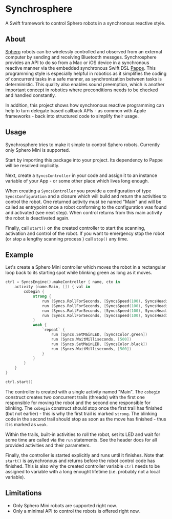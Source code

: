 # Synchrosphere

A Swift framework to control Sphero robots in a synchronous reactive style.

## About

[Sphero](https://sphero.com) robots can be wirelessly controlled and observed from an external computer by sending and receiving Bluetooth messges. Synchrosphere provides an API to do so from a Mac or iOS device in a synchronous reactive manner via the embedded synchronous Swift DSL [Pappe](https://github.com/frameworklabs/Pappe). This programming style is especially helpful in robotics as it simplifies the coding of concurrent tasks in a safe manner, as synchronization between tasks is deterministic. This quality also enables sound preemption, which is another important concept in robotics where preconditions needs to be checked and handled constantly.

In addition, this project shows how synchronous reactive programming can help to turn delegate based callback APIs - as common with Apple frameworks - back into structured code to simplify their usage.

## Usage

Synchrosphere tries to make it simple to control Sphero robots. Currently only Sphero Mini is supported.

Start by importing this package into your project. Its dependency to Pappe will be resolved implicitly.

Next, create a `SyncsController` in your code and assign it to an instance variable of your App - or some other place which lives long enough. 

When creating a `SyncsController` you provide a configuration of type `SyncsConfiguration` and a closure which will build and return the activities to control the robot. One returned activity must be named "Main" and will be called as entrypoint once a robot conforming to the configuration was found and activated (see next step). When control returns from this main activity the robot is deactivated again.

Finally, call `start()` on the created controller to start the scanning, activation and control of the robot. If you want to emergency stop the robot (or stop a lengthy scanning process ) call `stop()` any time.

## Example

Let's create a Sphero Mini controller which moves the robot in a rectangular loop back to its starting spot while blinking green as long as it moves.

```Swift
ctrl = SyncsEngine().makeController { name, ctx in
    activity (name.Main, []) { val in
        cobegin {
            strong {
                run (Syncs.RollForSeconds, [SyncsSpeed(100), SyncsHeading(0), SyncsDir.forward, 3])
                run (Syncs.RollForSeconds, [SyncsSpeed(100), SyncsHeading(90), SyncsDir.forward, 2])
                run (Syncs.RollForSeconds, [SyncsSpeed(100), SyncsHeading(180), SyncsDir.forward, 3])
                run (Syncs.RollForSeconds, [SyncsSpeed(100), SyncsHeading(270), SyncsDir.forward, 2])
            }
            weak {
                `repeat` {
                    run (Syncs.SetMainLED, [SyncsColor.green])
                    run (Syncs.WaitMilliseconds, [500])
                    run (Syncs.SetMainLED, [SyncsColor.black])
                    run (Syncs.WaitMilliseconds, [500])
                }
            }
        }
    }
}

ctrl.start()
```
The controller is created with a single activity named "Main". The `cobegin` construct creates two concurrent trails (threads) with the first one responsible for moving the robot and the second one responsible for blinking. The `cobegin` construct should stop once the first trail has finished (but not earlier) - this is why the first trail is marked `strong`. The blinking code in the second trail should stop as soon as the move has finished - thus it is marked as `weak`.

Within the trails, built-in activities to roll the robot, set its LED and wait for some time are called via the `run` statements. See the header docs for all provided activities and their parameters.

Finally, the controller is started explicitly and runs until it finishes. Note that `start()` is asynchronous and returns before the robot control code has finished. This is also why the created controller variable `ctrl` needs to be assigned to variable with a long enought lifetime (i.e. probably not a local variable).

## Limitations

- Only Sphero Mini robots are supported right now.
- Only a minimal API to control the robots is offered right now.
